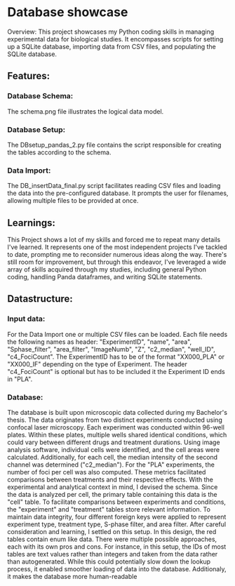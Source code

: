 # Database showcase
Overview: This project showcases my Python coding skills in managing experimental data for biological studies. It encompasses scripts for setting up a SQLite database, importing data from CSV files, and populating the SQLite database.

## Features:
### Database Schema:
The schema.png file illustrates the logical data model. 

### Database Setup:
The DBsetup_pandas_2.py file contains the script responsible for creating the tables according to the schema.

### Data Import:
The DB_insertData_final.py script facilitates reading CSV files and loading the data into the pre-configured database. It prompts the user for filenames, allowing multiple files to be provided at once.

## Learnings:
This Project shows a lot of my skills and forced me to repeat many details I've learned. It represents one of the most independent projects I've tackled to date, prompting me to reconsider numerous ideas along the way. There's still room for improvement, but through this endeavor, I've leveraged a wide array of skills acquired through my studies, including general Python coding, handling Panda dataframes, and writing SQLite statements.

## Datastructure:

### Input data:
For the Data Import one or multiple CSV files can be loaded. Each file needs the following names as header: "ExperimentID", "name", "area", "Sphase_filter", "area_filter", "ImageNumb", "Z", "c2_median", "well_ID", "c4_FociCount". The ExperimentID has to be of the format "XX000_PLA" or "XX000_IF" depending on the type of Experiment. The header "c4_FociCount" is optional but has to be included it the Experiment ID ends in "PLA".

### Database:
The database is built upon microscopic data collected during my Bachelor's thesis. The data originates from two distinct experiments conducted using confocal laser microscopy. Each experiment was conducted within 96-well plates. Within these plates, multiple wells shared identical conditions, which could vary between different drugs and treatment durations.
Using image analysis software, individual cells were identified, and the cell areas were calculated. Additionally, for each cell, the median intensity of the second channel was determined ("c2_median"). For the "PLA" experiments, the number of foci per cell was also computed.
These metrics facilitated comparisons between treatments and their respective effects. 
With the experimental and analytical context in mind, I devised the schema. Since the data is analyzed per cell, the primary table containing this data is the "cell" table. To facilitate comparisons between experiments and conditions, the "experiment" and "treatment" tables store relevant information.
To maintain data integrity, four different foreign keys were applied to represent experiment type, treatment type, S-phase filter, and area filter.
After careful consideration and learning, I settled on this setup. In this design, the red tables contain enum like data. There were multiple possible approaches, each with its own pros and cons. For instance, in this setup, the IDs of most tables are text values rather than integers and taken from the data rather than autogenerated. While this could potentially slow down the lookup process, it enabled smoother loading of data into the database. Additionaly, it makes the database more human-readable
